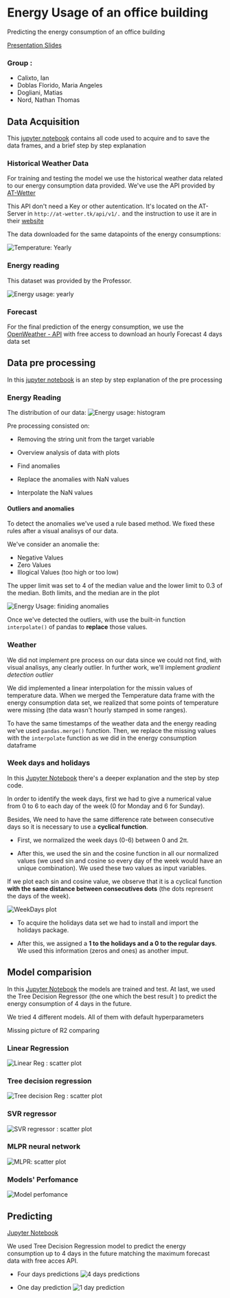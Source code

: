 # Energy Usage of an office building

Predicting the energy consumption of an office building

[Presentation Slides](https://github.com/matias-dogliani/energybuild/blob/master/Slides/Machine%20Learning%20-%20Energy%20Prediction.pptx.pdf)

### Group : 

* Calixto, Ian 
* Doblas Florido, Maria Angeles
* Dogliani, Matias 
* Nord, Nathan Thomas 

## Data Acquisition 

This [jupyter notebook](https://github.com/matias-dogliani/energybuild/blob/master/DataSet_Weather.ipynb) 
contains all code used to acquire and to save the data frames, and a brief step by step explanation

### Historical Weather Data 

For training and testing the model we use the historical  weather data related to our energy consumption data provided.
We've  use the API provided by [AT-Wetter](http://at-wetter.tk/index.php?men=api)

This API don't need a Key or other autentication. It's located on the AT-Server in `http://at-wetter.tk/api/v1/.` 
and the instruction to use it are in their [website](http://at-wetter.tk/index.php?men=api) 

The data downloaded for the same datapoints of the energy consumptions: 

![Temperature: Yearly](https://github.com/matias-dogliani/energybuild/blob/master/Imgs/Weather_year.png)

### Energy reading 

This dataset was provided by the Professor. 


![Energy usage: yearly](https://github.com/matias-dogliani/energybuild/blob/master/Imgs/Energy_usage_year.png)

### Forecast

For the final prediction of the energy consumption, we use the [OpenWeather - API](https://openweathermap.org/api)
with free access to download an hourly Forecast 4 days data set


## Data pre processing 

In this [jupyter notebook](https://github.com/matias-dogliani/energybuild/blob/master/PreProcess_EnergyConsumption.ipynb) is an step by step explanation of the pre processing 

### Energy Reading 

The distribution of our data: 
![Energy usage: histogram](https://github.com/matias-dogliani/energybuild/blob/master/Imgs/Energy_usage_histogram.png)

Pre processing consisted on: 

* Removing the string unit from the target variable 

* Overview analysis of data with plots 

* Find anomalies 

* Replace the anomalies with NaN values 

* Interpolate the NaN values 


#### Outliers and anomalies 


To detect the anomalies we've used a rule based method. We fixed these rules after a visual analisys of our data. 

We've consider an anomalie the: 

* Negative Values
* Zero Values
* Illogical Values (too high
or too low)

The upper limit was set to 4  of the median value and the lower limit to 0.3 of the median. Both limits, and the median are in the plot  

![Energy Usage: finiding anomalies](https://github.com/matias-dogliani/energybuild/blob/master/Imgs/Energy_usage_year_annotated.png)

Once we've detected the outliers, with use the built-in function `interpolate()` of pandas to **replace** those values. 

### Weather 

We did not implement pre process on our data since we could not find, with visual analisys, any clearly outlier. In further work, we'll implement *gradient detection outlier* 

We did implemented a linear interpolation for the missin values of temperature data.
When we merged the Temperature data frame with the energy consumption data set, we realized that 
some points of temperature were missing (the data wasn't hourly stamped in some ranges). 

To have the same timestamps of the weather data and the energy reading we've used `pandas.merge()` 
function. 
Then, we replace the missing values with the `interpolate` function as we did in the energy consumption dataframe 

### Week days and holidays 

In this [Jupyter Notebook](https://github.com/matias-dogliani/energybuild/blob/master/DataSet_Days.ipynb) there's a deeper explanation and the step by step code. 

In order to identify the week days, first we had to give a numerical value from 0 to 6 to each day of the week (0 for Monday  and 6 for Sunday). 

Besides, We need to have the same difference rate between consecutive days so it is  necessary to use a **cyclical function**.

* First, we normalized the week days (0-6) between 0 and 2π. 

* After this, we used the sin and the cosine function in all our normalized values 
  (we used sin and cosine so every day of the week would have an unique combination).
  We used these two values as input variables. 

If we plot each sin and cosine value, we observe that it is a cyclical function **with the same distance between consecutives dots** 
(the dots represent the days of the week).

![WeekDays plot](https://github.com/matias-dogliani/energybuild/blob/master/Imgs/weekdays.png)


* To acquire the holidays data set we had to install and import the holidays package. 


* After this, we assigned a **1 to the holidays and a 0 to the regular days**. 
  We used this information (zeros and ones) as another imput.

## Model comparision 

In this [Jupyter Notebook](https://github.com/matias-dogliani/energybuild/blob/master/Training_Testing_model.ipynb)
the models are trained and test. At last, we used the Tree Decision Regressor (the one which the best result ) 
to predict the energy consumption of 4 days in the future. 

We tried 4 different models. All of them with default hyperparameters 

Missing picture of R2 comparing 
### Linear Regression 

![Linear Reg : scatter plot](https://github.com/matias-dogliani/energybuild/blob/master/Imgs/linear_regression_model.png)


### Tree decision regression 

![Tree decision Reg : scatter plot](https://github.com/matias-dogliani/energybuild/blob/master/Imgs/tree_regressor_model.png)

### SVR regressor 
  
![SVR regressor : scatter plot](https://github.com/matias-dogliani/energybuild/blob/master/Imgs/SVLR_regressor_model.png)

### MLPR neural network 

![MLPR: scatter plot](https://github.com/matias-dogliani/energybuild/blob/master/Imgs/MLPR_regressor_model.png)

### Models' Perfomance 

![Model perfomance](https://github.com/matias-dogliani/energybuild/blob/master/Imgs/Model_perfomance.png)

## Predicting 

[Jupyter Notebook](https://github.com/matias-dogliani/energybuild/blob/master/Training_Testing_model.ipynb)

We used Tree Decision Regression model to predict the energy consumption up to 4 days in the future 
matching the maximum forecast data with free acces API. 

* Four days predictions
![4 days predictions](https://github.com/matias-dogliani/energybuild/blob/master/Imgs/Prediction_Energy_consumption_4days.png)

* One day prediction 
![1 day prediction](https://github.com/matias-dogliani/energybuild/blob/master/Imgs/Prediction_EnergyConsumption_daily23_11.png)

